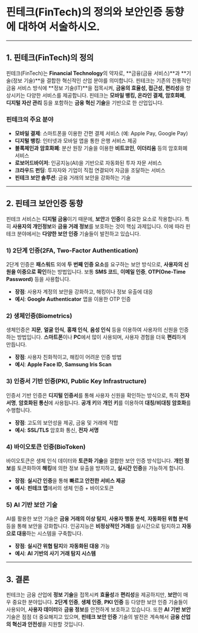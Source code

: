 # 핀테크(FinTech)의 정의와 보안인증 동향에 대하여 서술하시오.

---

## 1. **핀테크(FinTech)의 정의**
핀테크(FinTech)는 **Financial Technology**의 약자로, **금융(금융 서비스)**과 **기술(정보 기술)**을 결합한 혁신적인 산업 분야를 의미합니다. 핀테크는 기존의 전통적인 금융 서비스 방식에 **정보 기술(IT)**을 접목시켜, **금융의 효율성, 접근성, 편리성**을 향상시키는 다양한 서비스를 제공합니다. 핀테크는 **모바일 뱅킹, 온라인 결제, 암호화폐**, **디지털 자산 관리** 등을 포함하는 **금융 혁신 기술**을 기반으로 한 산업입니다.

### **핀테크의 주요 분야**
- **모바일 결제**: 스마트폰을 이용한 간편 결제 서비스 (예: Apple Pay, Google Pay)
- **디지털 뱅킹**: 인터넷과 모바일 앱을 통한 은행 서비스 제공
- **블록체인과 암호화폐**: 분산 원장 기술을 이용한 **비트코인**, **이더리움** 등의 암호화폐 서비스
- **로보어드바이저**: 인공지능(AI)을 기반으로 자동화된 투자 자문 서비스
- **크라우드 펀딩**: 투자자와 기업이 직접 연결되어 자금을 조달하는 서비스
- **핀테크 보안 솔루션**: 금융 거래의 보안을 강화하는 기술

---

## 2. **핀테크 보안인증 동향**
핀테크 서비스는 **디지털 금융**이기 때문에, **보안**과 **인증**이 중요한 요소로 작용합니다. 특히 **사용자의 개인정보**와 **금융 거래 정보**를 보호하는 것이 핵심 과제입니다. 이에 따라 핀테크 분야에서는 **다양한 보안 인증** 기술들이 발전하고 있습니다.

### **1) 2단계 인증(2FA, Two-Factor Authentication)**
2단계 인증은 **패스워드** 외에 **두 번째 인증 요소**를 요구하는 보안 방식으로, **사용자의 신원을 이중으로 확인**하는 방법입니다. 보통 **SMS 코드**, **이메일 인증**, **OTP(One-Time Password)** 등을 사용합니다.
- **장점**: 사용자 계정의 보안을 강화하고, 해킹이나 정보 유출에 대응
- **예시**: **Google Authenticator** 앱을 이용한 OTP 인증

### **2) 생체인증(Biometrics)**
생체인증은 **지문**, **얼굴 인식**, **홍채 인식**, **음성 인식** 등을 이용하여 사용자의 신원을 인증하는 방법입니다. **스마트폰**이나 **PC**에서 많이 사용되며, 사용자 경험을 더욱 **편리**하게 만듭니다.
- **장점**: 사용자 친화적이고, 해킹이 어려운 인증 방법
- **예시**: **Apple Face ID**, **Samsung Iris Scan**

### **3) 인증서 기반 인증(PKI, Public Key Infrastructure)**
인증서 기반 인증은 **디지털 인증서**를 통해 사용자 신원을 확인하는 방식으로, 특히 **전자 서명**, **암호화된 통신**에 사용됩니다. **공개 키**와 **개인 키**를 이용하여 **대칭/비대칭 암호화**를 수행합니다.
- **장점**: 고도의 보안성을 제공, 금융 및 거래에 적합
- **예시**: **SSL/TLS** 암호화 통신, **전자 서명**

### **4) 바이오토큰 인증(BioToken)**
바이오토큰은 생체 인식 데이터와 **토큰화 기술**을 결합한 보안 인증 방식입니다. **개인 정보**를 토큰화하여 **해킹**에 의한 정보 유출을 방지하고, **실시간 인증**을 가능하게 합니다.
- **장점**: **실시간 인증**을 통해 **빠르고 안전한 서비스 제공**
- **예시**: **핀테크 앱**에서의 생체 인증 + 바이오토큰

### **5) AI 기반 보안 기술**
AI를 활용한 보안 기술은 **금융 거래의 이상 탐지**, **사용자 행동 분석**, **자동화된 위협 분석** 등을 통해 보안을 강화합니다. 인공지능은 **비정상적인 거래**를 실시간으로 탐지하고 **자동으로 대응**하는 시스템을 구축합니다.
- **장점**: **실시간 위협 탐지**와 **자동화된 대응** 가능
- **예시**: **AI 기반의 사기 거래 탐지 시스템**

---

## 3. **결론**
핀테크는 금융 산업에 **정보 기술**을 접목시켜 **효율성**과 **편리성**을 제공하지만, **보안**이 매우 중요한 분야입니다. **2단계 인증**, **생체 인증**, **PKI 인증** 등 다양한 보안 인증 기술들이 사용되어, **사용자 데이터**와 **금융 정보**를 안전하게 보호하고 있습니다. 또한 **AI 기반 보안** 기술은 점점 더 중요해지고 있으며, **핀테크 보안 인증** 기술의 발전은 계속해서 **금융 산업의 혁신과 안전성**을 지원할 것입니다.
